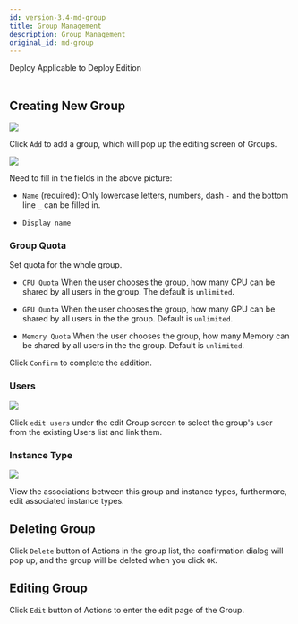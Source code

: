 ```yaml
---
id: version-3.4-md-group
title: Group Management
description: Group Management
original_id: md-group
---
```

<div class="label-sect">
  <div class="deploy-only tooltip">Deploy
    <span class="tooltiptext">Applicable to Deploy Edition</span>
  </div>
</div>
<br>

## Creating New Group

![](assets/md_group_list_v28.png)

Click `Add` to add a group, which will pop up the editing screen of Groups.

![](assets/md_group_shared_volume_v34.png)

Need to fill in the fields in the above picture:

+ `Name` (required): Only lowercase letters, numbers, dash `-` and the bottom line `_` can be filled in.

+ `Display name`

### Group Quota

Set quota for the whole group.

+ `CPU Quota` When the user chooses the group, how many CPU can be shared by all users in the group. The default is `unlimited`.

+ `GPU Quota` When the user chooses the group, how many GPU can be shared by all users in the the group. Default is `unlimited`.

+ `Memory Quota` When the user chooses the group, how many Memory can be shared by all users in the the group. Default is `unlimited`.

Click `Confirm` to complete the addition.

### Users

![](assets/edit_users.png)

Click `edit users` under the edit Group screen to select the group's user from the existing Users list and link them.

### Instance Type

![](assets/md_group_it.png)

View the associations between this group and instance types, furthermore, edit associated instance types.


## Deleting Group

Click `Delete` button of Actions in the group list, the confirmation dialog will pop up, and the group will be deleted when you click `OK`.

## Editing Group

Click `Edit` button of Actions to enter the edit page of the Group.
